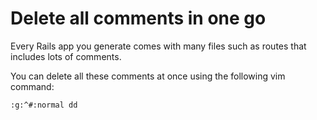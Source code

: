 # Delete all comments in one go

Every Rails app you generate comes with many files such as routes that includes lots of comments.

You can delete all these comments at once using the following vim command:

```vimscript
:g:^#:normal dd
```
